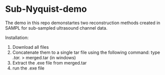 # Sub-Nyquist-demo

The demo in this repo demonstartes two reconstruction methods created in SAMPL for sub-sampled ultrasound channel data.

Installation:
1) Download all files
2) Concatenate them to a single tar file using the following command:
type *.tar.* > merged.tar 
(in windows)
3) Extract the .exe file from merged.tar
4) run the .exe file
